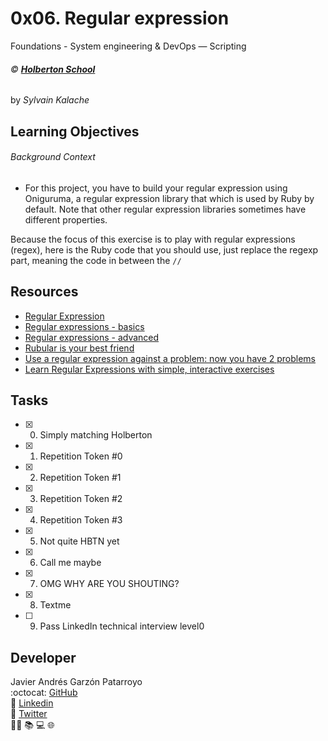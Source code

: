 # 0x06. Regular expression
Foundations - System engineering & DevOps ― Scripting

###### :copyright: **[Holberton School](https://www.holbertonschool.com/)**
by _Sylvain Kalache_

## Learning Objectives
###### Background Context
* For this project, you have to build your regular expression using Oniguruma, a regular expression library that which is used by Ruby by default. Note that other regular expression libraries sometimes have different properties.

Because the focus of this exercise is to play with regular expressions (regex), here is the Ruby code that you should use, just replace the regexp part, meaning the code in between the ```//```

## Resources
* [Regular Expression](https://intranet.hbtn.io/concepts/29)
* [Regular expressions - basics](https://www.slideshare.net/neha_jain/introducing-regular-expressions)
* [Regular expressions - advanced](https://www.slideshare.net/neha_jain/advanced-regular-expressions-80296518)
* [Rubular is your best friend](https://rubular.com/)
* [Use a regular expression against a problem: now you have 2 problems](https://blog.codinghorror.com/regular-expressions-now-you-have-two-problems/)
* [Learn Regular Expressions with simple, interactive exercises](https://regexone.com/)

## Tasks
* [x] 0. Simply matching Holberton
* [x] 1. Repetition Token #0
* [x] 2. Repetition Token #1
* [x] 3. Repetition Token #2
* [x] 4. Repetition Token #3
* [x] 5. Not quite HBTN yet
* [x] 6. Call me maybe
* [x] 7. OMG WHY ARE YOU SHOUTING?
* [x] 8. Textme
* [ ] 9. Pass LinkedIn technical interview level0

## Developer
Javier Andrés Garzón Patarroyo  
:octocat: [GitHub](https://github.com/javierandresgp/)  
:link: [Linkedin](https://www.linkedin.com/in/javierandresgp/)  
:link: [Twitter](https://twitter.com/javierandresgp0)  
:man_technologist: :books: :computer: :globe_with_meridians:

